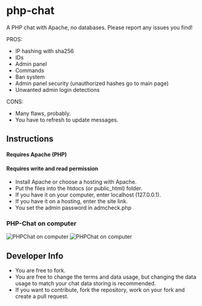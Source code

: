 # php-chat
A PHP chat with Apache, no databases.
Please report any issues you find!

PROS:
* IP hashing with sha256
* IDs
* Admin panel
* Commands
* Ban system
* Admin panel security (unauthorized hashes go to main page)
* Unwanted admin login detections

CONS:
* Many flaws, probably.
* You have to refresh to update messages.

## Instructions
#### Requires Apache (PHP)
#### Requires write and read permission
* Install Apache or choose a hosting with Apache.
* Put the files into the htdocs (or public_html) folder.
* If you have it on your computer, enter localhost (127.0.0.1).
* If you have it on a hosting, enter the site link.
* You set the admin password in admcheck.php

### PHP-Chat on computer
![PHPChat on computer](https://i.imgur.com/Ljgi69v.png)
![PHPChat on computer](https://i.imgur.com/DWw17fN.png)

## Developer Info
* You are free to fork.
* You are free to change the terms and data usage, but changing the data usage to match your chat data storing is recommended.
* If you want to contribute, fork the repository, work on your fork and create a pull request.
